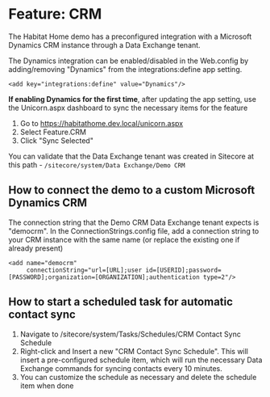 # Feature: CRM

The Habitat Home demo has a preconfigured integration with a Microsoft Dynamics CRM instance through a Data Exchange tenant.

The Dynamics integration can be enabled/disabled in the Web.config by adding/removing "Dynamics" from the integrations:define app setting.

    <add key="integrations:define" value="Dynamics"/>

**If enabling Dynamics for the first time**, after updating the app setting, use the Unicorn.aspx dashboard to sync the necessary items for the feature

1. Go to https://habitathome.dev.local/unicorn.aspx
2. Select Feature.CRM
3. Click "Sync Selected"

You can validate that the Data Exchange tenant was created in Sitecore at this path - `/sitecore/system/Data Exchange/Demo CRM`

## How to connect the demo to a custom Microsoft Dynamics CRM

The connection string that the Demo CRM Data Exchange tenant expects is "democrm". In the ConnectionStrings.config file, add a connection string to your CRM instance with the same name (or replace the existing one if already present)

    <add name="democrm"
         connectionString="url=[URL];user id=[USERID];password=[PASSWORD];organization=[ORGANIZATION];authentication type=2"/>

## How to start a scheduled task for automatic contact sync

1. Navigate to /sitecore/system/Tasks/Schedules/CRM Contact Sync Schedule
2. Right-click and Insert a new "CRM Contact Sync Schedule". This will insert a pre-configured schedule item, which will run the necessary Data Exchange commands for syncing contacts every 10 minutes.
3. You can customize the schedule as necessary and delete the schedule item when done
